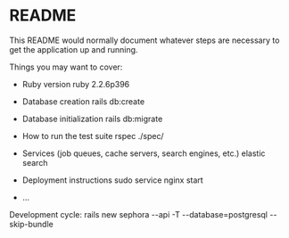 # README

This README would normally document whatever steps are necessary to get the
application up and running.

Things you may want to cover:

* Ruby version
ruby 2.2.6p396

* Database creation
rails db:create

* Database initialization
rails db:migrate


* How to run the test suite
rspec ./spec/

* Services (job queues, cache servers, search engines, etc.)
elastic search

* Deployment instructions
sudo service nginx start


* ...

Development cycle:
rails new sephora --api -T --database=postgresql --skip-bundle



